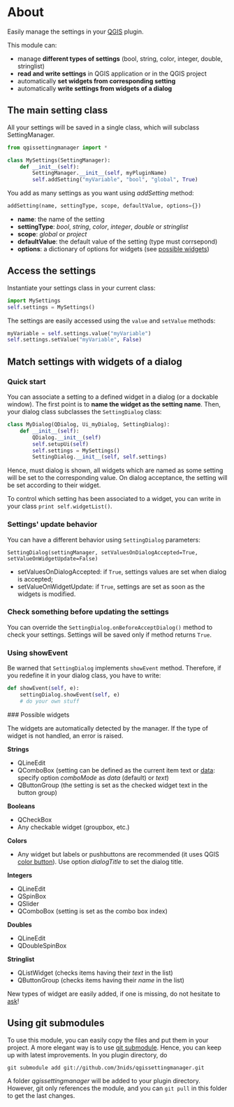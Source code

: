 # About

Easily manage the settings in your [QGIS](http://www.qgis.org) plugin.

This module can:
* manage **different types of settings** (bool, string, color, integer, double, stringlist)
* **read and write settings** in QGIS application or in the QGIS project
* automatically **set widgets from corresponding setting**
* automatically **write settings from widgets of a dialog**


## The main setting class

All your settings will be saved in a single class, which will subclass SettingManager.

```python
from qgissettingmanager import *

class MySettings(SettingManager):
    def __init__(self):
        SettingManager.__init__(self, myPluginName)
        self.addSetting("myVariable", "bool", "global", True)
```
    
You add as many settings as you want using _addSetting_ method:

```python
addSetting(name, settingType, scope, defaultValue, options={})
```

* **name**: the name of the setting
* **settingType**: _bool_, _string_, _color_, _integer_, _double_ or _stringlist_
* **scope**: _global_ or _project_
* **defaultValue**: the default value of the setting (type must corrsepond)
* **options**: a dictionary of options for widgets (see [possible widgets](#possiblewidgets))

## Access the settings

Instantiate your settings class in your current class:

```python
import MySettings
self.settings = MySettings()
```

The settings are easily accessed using the `value` and `setValue` methods:

```python
myVariable = self.settings.value("myVariable")
self.settings.setValue("myVariable", False)
```

## Match settings with widgets of a dialog

### Quick start

You can associate a setting to a defined widget in a dialog (or a dockable window). The first point is to **name the widget as the setting name**.
Then, your dialog class subclasses the `SettingDialog` class:

```python
class MyDialog(QDialog, Ui_myDialog, SettingDialog):
    def __init__(self):
        QDialog.__init__(self)
        self.setupUi(self)
        self.settings = MySettings()
        SettingDialog.__init__(self, self.settings)
```

Hence, must dialog is shown, all widgets which are named as some setting will be set to the corresponding value. On dialog acceptance, the setting will be set according to their widget.

To control which setting has been associated to a widget, you can write in your class `print self.widgetList()`.

### Settings' update behavior

You can have a different behavior using `SettingDialog` parameters:

```
SettingDialog(settingManager, setValuesOnDialogAccepted=True, setValueOnWidgetUpdate=False)
```

* setValuesOnDialogAccepted: if `True`, settings values are set when dialog is accepted;
* setValueOnWidgetUpdate: if `True`, settings are set as soon as the widgets is modified.

### Check something before updating the settings

You can override the `SettingDialog.onBeforeAcceptDialog()` method to check your settings.
Settings will be saved only if method returns `True`.

### Using showEvent

Be warned that `SettingDialog` implements `showEvent` method. Therefore, if you redefine it in your dialog class, you have to write:

```python
def showEvent(self, e):
    settingDialog.showEvent(self, e)
    # do your own stuff
```


<a name="possiblewidgets"/>
### Possible widgets

The widgets are automatically detected by the manager. If the type of widget is not handled, an error is raised.

**Strings**

* QLineEdit
* QComboBox (setting can be defined as the current item text or [data](http://qt-project.org/doc/qt-4.8/qcombobox.html#itemData): specify option _comboMode_ as _data_ (default) or _text_)
* QButtonGroup (the setting is set as the checked widget text in the button group)

**Booleans**

* QCheckBox
* Any checkable widget (groupbox, etc.)

**Colors**

* Any widget but labels or pushbuttons are recommended (it uses QGIS [color button](http://qgis.org/api/classQgsColorButton.html)). Use option _dialogTitle_ to set the dialog title.

**Integers**

* QLineEdit
* QSpinBox
* QSlider
* QComboBox (setting is set as the combo box index)

**Doubles**

* QLineEdit
* QDoubleSpinBox

**Stringlist**

* QListWidget (checks items having their _text_ in the list)
* QButtonGroup (checks items having their _name_ in the list)

New types of widget are easily added, if one is missing, do not hesitate to [ask](https://github.com/3nids/qgissettingmanager/issues)!



## Using git submodules

To use this module, you can easily copy the files and put them in your project.
A more elegant way is to use [git submodule](http://git-scm.com/book/en/Git-Tools-Submodules). Hence, you can keep up with latest improvements. In you plugin directory, do

```
git submodule add git://github.com/3nids/qgissettingmanager.git
```

A folder _qgissettingmanager_ will be added to your plugin directory. However, git only references the module, and you can `git pull` in this folder to get the last changes.